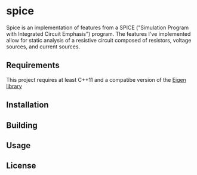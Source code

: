 # spice
Spice is an implementation of features from a SPICE ("Simulation Program with Integrated Circuit Emphasis") program. The features I've implemented allow for static analysis of a resistive circuit composed of resistors, voltage sources, and current sources.
  
## Requirements
This project requires at least C++11 and a compatibe version of the [Eigen library](https://eigen.tuxfamily.org/index.php?title=Main_Page) 
## Installation 
## Building
## Usage
## License 
